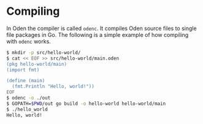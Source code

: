 # Compiling

In Oden the compiler is called `odenc`. It compiles Oden source
files to single file packages in Go. The following is a simple
example of how compiling with `odenc` works.

```bash
$ mkdir -p src/hello-world/
$ cat << EOF >> src/hello-world/main.oden
(pkg hello-world/main)
(import fmt)

(define (main)
  (fmt.Println "Hello, world!"))
EOF
$ odenc -o ./out
$ GOPATH=$PWD/out go build -o hello-world hello-world/main
$ ./hello_world
Hello, world!
```
